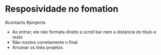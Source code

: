 # Resposividade no fomation

#contacts
#projects
- Ao entrar, ele não formata direito a scroll bar nem a distancia do titulo e resto
- Não msotra corretamente o final
- Arrumar os links projetos